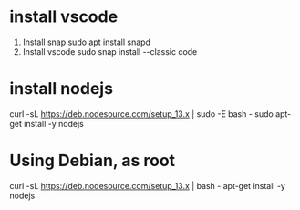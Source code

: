 

# install vscode
1. Install snap
    sudo apt install snapd
2. Install vscode
    sudo snap install --classic code

# install nodejs
curl -sL https://deb.nodesource.com/setup_13.x | sudo -E bash -
sudo apt-get install -y nodejs

# Using Debian, as root
curl -sL https://deb.nodesource.com/setup_13.x | bash -
apt-get install -y nodejs